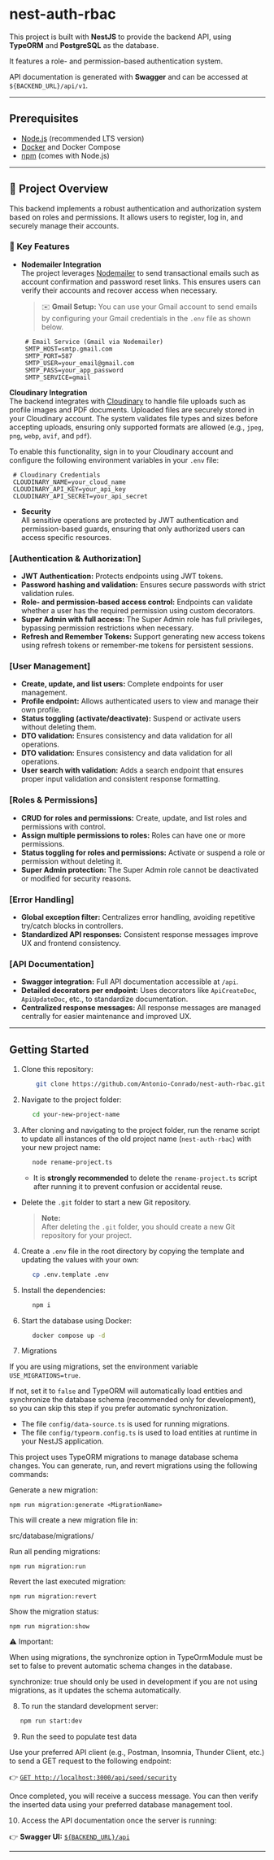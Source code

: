 # nest-auth-rbac

This project is built with **NestJS** to provide the backend API, using **TypeORM** and **PostgreSQL** as the database.

It features a role- and permission-based authentication system.

API documentation is generated with **Swagger** and can be accessed at `${BACKEND_URL}/api/v1`.

---

## Prerequisites

- [Node.js](https://nodejs.org/) (recommended LTS version)
- [Docker](https://www.docker.com/get-started) and Docker Compose
- [npm](https://www.npmjs.com/get-npm) (comes with Node.js)

---

## 🚀 Project Overview

This backend implements a robust authentication and authorization system based on roles and permissions. It allows users to register, log in, and securely manage their accounts.

### 🔐 Key Features

- **Nodemailer Integration**  
  The project leverages [Nodemailer](https://nodemailer.com/) to send transactional emails such as account confirmation and password reset links. This ensures users can verify their accounts and recover access when necessary.

  > ✉️ **Gmail Setup:** You can use your Gmail account to send emails by configuring your Gmail credentials in the `.env` file as shown below.

  ```env
   # Email Service (Gmail via Nodemailer)
   SMTP_HOST=smtp.gmail.com
   SMTP_PORT=587
   SMTP_USER=your_email@gmail.com
   SMTP_PASS=your_app_password
   SMTP_SERVICE=gmail
  ```

**Cloudinary Integration**  
 The backend integrates with [Cloudinary](https://cloudinary.com/) to handle file uploads such as profile images and PDF documents. Uploaded files are securely stored in your Cloudinary account. The system validates file types and sizes before accepting uploads, ensuring only supported formats are allowed (e.g., `jpeg`, `png`, `webp`, `avif`, and `pdf`).

To enable this functionality, sign in to your Cloudinary account and configure the following environment variables in your `.env` file:

```env
 # Cloudinary Credentials
 CLOUDINARY_NAME=your_cloud_name
 CLOUDINARY_API_KEY=your_api_key
 CLOUDINARY_API_SECRET=your_api_secret
```

- **Security**  
  All sensitive operations are protected by JWT authentication and permission-based guards, ensuring that only authorized users can access specific resources.

### **[Authentication & Authorization]**

- **JWT Authentication:** Protects endpoints using JWT tokens.
- **Password hashing and validation:** Ensures secure passwords with strict validation rules.
- **Role- and permission-based access control:** Endpoints can validate whether a user has the required permission using custom decorators.
- **Super Admin with full access:** The Super Admin role has full privileges, bypassing permission restrictions when necessary.
- **Refresh and Remember Tokens:** Support generating new access tokens using refresh tokens or remember-me tokens for persistent sessions.

### **[User Management]**

- **Create, update, and list users:** Complete endpoints for user management.
- **Profile endpoint:** Allows authenticated users to view and manage their own profile.
- **Status toggling (activate/deactivate):** Suspend or activate users without deleting them.
- **DTO validation:** Ensures consistency and data validation for all operations.
- **DTO validation:** Ensures consistency and data validation for all operations.
- **User search with validation:** Adds a search endpoint that ensures proper input validation and consistent response formatting.

### **[Roles & Permissions]**

- **CRUD for roles and permissions:** Create, update, and list roles and permissions with control.
- **Assign multiple permissions to roles:** Roles can have one or more permissions.
- **Status toggling for roles and permissions:** Activate or suspend a role or permission without deleting it.
- **Super Admin protection:** The Super Admin role cannot be deactivated or modified for security reasons.

### **[Error Handling]**

- **Global exception filter:** Centralizes error handling, avoiding repetitive try/catch blocks in controllers.
- **Standardized API responses:** Consistent response messages improve UX and frontend consistency.

### **[API Documentation]**

- **Swagger integration:** Full API documentation accessible at `/api`.
- **Detailed decorators per endpoint:** Uses decorators like `ApiCreateDoc`, `ApiUpdateDoc`, etc., to standardize documentation.
- **Centralized response messages:** All response messages are managed centrally for easier maintenance and improved UX.

---

## Getting Started

1. Clone this repository:

   ```bash
       git clone https://github.com/Antonio-Conrado/nest-auth-rbac.git your-new-project-name
   ```

2. Navigate to the project folder:

   ```bash
      cd your-new-project-name
   ```

3. After cloning and navigating to the project folder, run the rename script to update all instances of the old project name (`nest-auth-rbac`) with your new project name:

   ```bash
      node rename-project.ts
   ```

   - It is **strongly recommended** to delete the `rename-project.ts` script after running it to prevent confusion or accidental reuse.

- Delete the `.git` folder to start a new Git repository.

  > **Note:**  
  > After deleting the `.git` folder, you should create a new Git repository for your project.

4. Create a `.env` file in the root directory by copying the template and updating the values with your own:

   ```bash
      cp .env.template .env
   ```

5. Install the dependencies:

   ```bash
      npm i
   ```

6. Start the database using Docker:

   ```bash
      docker compose up -d
   ```

7. Migrations

If you are using migrations, set the environment variable `USE_MIGRATIONS=true`.

If not, set it to `false` and TypeORM will automatically load entities and synchronize the database schema (recommended only for development), so you can skip this step if you prefer automatic synchronization.

- The file `config/data-source.ts` is used for running migrations.
- The file `config/typeorm.config.ts` is used to load entities at runtime in your NestJS application.

This project uses TypeORM migrations to manage database schema changes. You can generate, run, and revert migrations using the following commands:

Generate a new migration:

```
npm run migration:generate <MigrationName>
```

This will create a new migration file in:

src/database/migrations/

Run all pending migrations:

```
npm run migration:run
```

Revert the last executed migration:

```
npm run migration:revert
```

Show the migration status:

```
npm run migration:show
```

⚠️ Important:

When using migrations, the synchronize option in TypeOrmModule must be set to false to prevent automatic schema changes in the database.

synchronize: true should only be used in development if you are not using migrations, as it updates the schema automatically.

8. To run the standard development server:

```bash
   npm run start:dev
```

9. Run the seed to populate test data

Use your preferred API client (e.g., Postman, Insomnia, Thunder Client, etc.) to send a GET request to the following endpoint:

👉 [`GET http://localhost:3000/api/seed/security`](http://localhost:3000/api/seed/security)

Once completed, you will receive a success message. You can then verify the inserted data using your preferred database management tool.

10. Access the API documentation once the server is running:

👉 **Swagger UI:** [`${BACKEND_URL}/api`](http://localhost:3000/api)

---
